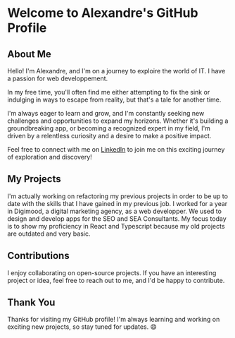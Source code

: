 # Welcome to Alexandre's GitHub Profile

## About Me

Hello! I'm Alexandre, and I'm on a journey to exploire the world of IT. I have a passion for web developpement.

In my free time, you'll often find me either attempting to fix the sink or indulging in ways to escape from reality, but that's a tale for another time.

I'm always eager to learn and grow, and I'm constantly seeking new challenges and opportunities to expand my horizons. Whether it's building a groundbreaking app, or becoming a recognized expert in my field, I'm driven by a relentless curiosity and a desire to make a positive impact.

Feel free to connect with me on [LinkedIn](https://www.linkedin.com/in/alexandre-daumail) to join me on this exciting journey of exploration and discovery!


## My Projects

I'm actually working on refactoring my previous projects in order to be up to date with the skills that I have gained in my previous job. I worked for a year in Digimood, a digital marketing agency, as a web developper.
We used to design and develop apps for the SEO and SEA Consultants. My focus today is to show my proficiency in React and Typescript because my old projects are outdated and very basic.


## Contributions

I enjoy collaborating on open-source projects. If you have an interesting project or idea, feel free to reach out to me, and I'd be happy to contribute.

## Thank You

Thanks for visiting my GitHub profile! I'm always learning and working on exciting new projects, so stay tuned for updates. 😄
